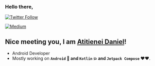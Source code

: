 ### Hello there, 
[![Twitter Follow](https://img.shields.io/twitter/follow/daniatitienei1?color=1DA1F2&label=Follow%20me&logo=Twitter&style=for-the-badge)](https://twitter.com/intent/follow?screen_name=danieltitienei)

<a href="https://medium.com/@daniel.atitienei"><img alt="Medium" src="https://skydoves.github.io/badges/Story-Medium.svg"/></a>

## Nice meeting you, I am [Atitienei Daniel][twitter]!
- Android Developer
- Mostly working on **`Android` 📱 and `Kotlin` 💥 and `Jetpack Compose` ♥❤**.
  
[twitter]: https://twitter.com/daniatitienei1
[email]: mailto:daniatitienei@gmail.com

<!---
daniatitienei/daniatitienei is a ✨ special ✨ repository because its `README.md` (this file) appears on your GitHub profile.
You can click the Preview link to take a look at your changes.
--->
